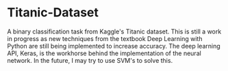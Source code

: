 # Titanic-Dataset
A binary classification task from Kaggle's Titanic dataset. This is still a work in progress as new techniques from the textbook Deep Learning with Python are still being implemented to increase accuracy. The deep learning API, Keras, is the workhorse behind the implementation of the neural network. In the future, I may try to use SVM's to solve this.
